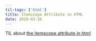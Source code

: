 ```yaml
---
til-tags: ['html']
title: Itemscope Attribute in HTML
date: 2019-03-26
---
```


TIL about [the itemscope attribute in html](https://stackoverflow.com/questions/4158876/html5-what-is-the-itemscope-attribute-and-what-does-it-do-in-laymans-terms/6227348)
